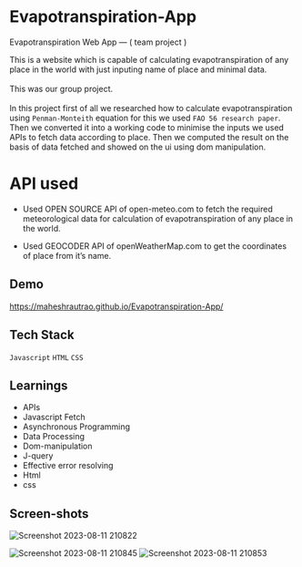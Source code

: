# Evapotranspiration-App

Evapotranspiration Web App — ( team project )

This is a website which is capable of calculating evapotranspiration of any place in the world with just inputing name of place and minimal data.<br>
<br>
This was our group project. <br>
<br>
In this project first of all we researched how to calculate evapotranspiration using `Penman-Monteith` equation for this we used `FAO 56 research paper`.
Then we converted it into a working code to minimise the inputs we used APIs to fetch data according to place. 
Then we computed the result on the basis of data fetched and showed on the ui using dom manipulation.



# API used

- Used OPEN SOURCE API of open-meteo.com to fetch the required
meteorological data for calculation of evapotranspiration of any place in
the world.

- Used GEOCODER API of openWeatherMap.com to get the coordinates of
place from it’s name.

 ## Demo

 https://maheshrautrao.github.io/Evapotranspiration-App/

 ## Tech Stack

  `Javascript` `HTML` `CSS`

 ## Learnings

 - APIs
 - Javascript Fetch
 - Asynchronous Programming
 - Data Processing
 - Dom-manipulation
 - J-query
 - Effective error resolving
 - Html
 - css
  

  ## Screen-shots
  
  ![Screenshot 2023-08-11 210822](https://github.com/MaheshRautrao/Evapotranspiration-App/assets/101188065/60b24894-f770-4821-8bb3-0030f8a78fb8)

![Screenshot 2023-08-11 210845](https://github.com/MaheshRautrao/Evapotranspiration-App/assets/101188065/84b15996-eea2-4827-bd81-51b1e42a9e1d)
![Screenshot 2023-08-11 210853](https://github.com/MaheshRautrao/Evapotranspiration-App/assets/101188065/6575d4ec-55c3-4bbc-9e01-d05c338b8d8c)
